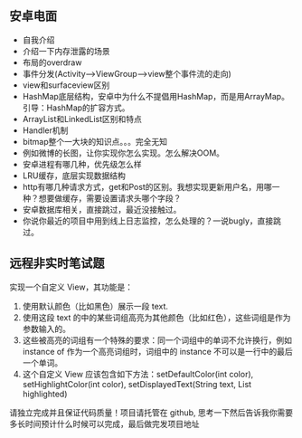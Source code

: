 ## 安卓电面
* 自我介绍
* 介绍一下内存泄露的场景
* 布局的overdraw
* 事件分发(Activity-->ViewGroup-->view整个事件流的走向)
* view和surfaceview区别
* HashMap底层结构，安卓中为什么不提倡用HashMap，而是用ArrayMap。引导：HashMap的扩容方式。
* ArrayList和LinkedList区别和特点
* Handler机制
* bitmap整个一大块的知识点。。。完全无知
* 例如微博的长图，让你实现你怎么实现。怎么解决OOM。
* 安卓进程有哪几种，优先级怎么样
* LRU缓存，底层实现数据结构
* http有哪几种请求方式，get和Post的区别。我想实现更新用户名，用哪一种？想要做缓存，需要设置请求头哪个字段？
* 安卓数据库相关，直接跳过，最近没接触过。
* 你说你最近的项目中用到线上日志监控，怎么处理的？一说bugly，直接跳过。

## 远程非实时笔试题
实现一个自定义 View，其功能是：
1. 使用默认颜色（比如黑色）展示一段 text.
2. 使用这段 text 的中的某些词组高亮为其他颜色（比如红色），这些词组是作为参数输入的。
3. 这些被高亮的词组有一个特殊的要求：同一个词组中的单词不允许换行，例如 instance of 作为一个高亮词组时，词组中的 instance 不可以是一行中的最后一个单词。
4. 这个自定义 View 应该包含如下方法：setDefaultColor(int color), setHighlightColor(int color), setDisplayedText(String text, List<String> highlighted)

请独立完成并且保证代码质量！项目请托管在 github, 思考一下然后告诉我你需要多长时间预计什么时候可以完成，最后做完发项目地址